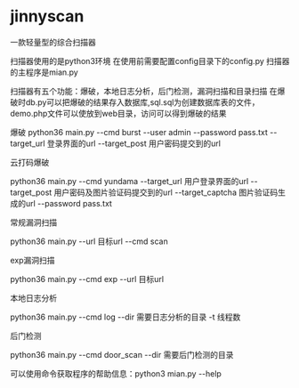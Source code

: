 # jinnyscan
一款轻量型的综合扫描器

扫描器使用的是python3环境
在使用前需要配置config目录下的config.py
扫描器的主程序是mian.py

扫描器有五个功能：爆破，本地日志分析，后门检测，漏洞扫描和目录扫描
在爆破时db.py可以把爆破的结果存入数据库,sql.sql为创建数据库表的文件，demo.php文件可以使放到web目录，访问可以得到爆破的结果

爆破
python36 main.py --cmd burst --user admin --password pass.txt --target_url 登录界面的url --target_post 用户密码提交到的url

云打码爆破

python36 main.py --cmd yundama --target_url 用户登录界面的url --target_post 用户密码及图片验证码提交到的url --target_captcha 图片验证码生成的url --password pass.txt

常规漏洞扫描

python36 main.py --url 目标url --cmd scan

exp漏洞扫描

python36 main.py --cmd exp --url 目标url

本地日志分析

python36 main.py --cmd log --dir 需要日志分析的目录 -t 线程数

后门检测

python36 main.py --cmd door_scan --dir 需要后门检测的目录

可以使用命令获取程序的帮助信息：python3 mian.py --help  

